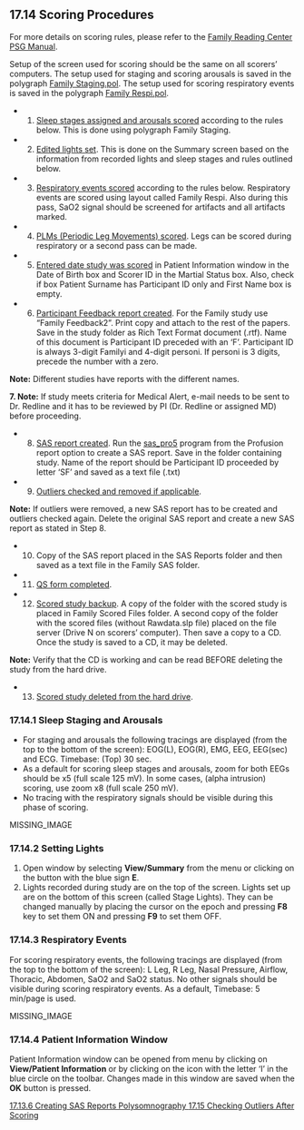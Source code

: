 ## 17.14 Scoring Procedures

For more details on scoring rules, please refer to the <u>Family Reading Center PSG Manual</u>.

Setup of the screen used for scoring should be the same on all scorers’ computers.  The setup used for staging and scoring arousals is saved in the polygraph <u>Family Staging.pol</u>.  The setup used for scoring respiratory events is saved in the polygraph <u>Family Respi.pol</u>.

* 1. <u>Sleep stages assigned and arousals scored</u> according to the rules below.  This is done using polygraph Family Staging.
* 2. <u>Edited lights set</u>.  This is done on the Summary screen based on the information from recorded lights and sleep stages and rules outlined below.
* 3. <u>Respiratory events scored</u> according to the rules below. Respiratory events are scored using layout called Family Respi.  Also during this pass, SaO2 signal should be screened for artifacts and all artifacts marked.
* 4. <u>PLMs (Periodic Leg Movements) scored</u>. Legs can be scored during respiratory or a second pass can be made.
* 5. <u>Entered date study was scored</u> in Patient Information window in the Date of Birth box and Scorer ID in the Martial Status box.  Also, check if box Patient Surname has Participant ID only and First Name box is empty.
* 6. <u>Participant Feedback report created</u>.  For the Family study use “Family Feedback2”.  Print copy and attach to the rest of the papers.  Save in the study folder as Rich Text Format document (.rtf).  Name of this document is Participant ID preceded with an ‘F’. Participant ID is always 3-digit Familyi and 4-digit personi.  If personi is 3 digits, precede the number with a zero.

<div class="bs-callout bs-callout-info">
  <p>
    <strong>Note:</strong>
    Different studies have reports with the different names.
  </p>
</div>

<div class="bs-callout bs-callout-info">
  <p>
    <strong>7. Note:</strong>
    If study meets criteria for Medical Alert, e-mail needs to be sent to Dr. Redline and it has to be reviewed by PI (Dr. Redline or assigned MD) before proceeding.
  </p>
</div>

* 8. <u>SAS report created</u>. Run the <u>sas_pro5</u> program from the Profusion report option to create a SAS report. Save in the folder containing study. Name of the report should be Participant ID proceeded by letter ‘SF’ and saved as a text file (.txt)
* 9. <u>Outliers checked and removed if applicable</u>.

<div class="bs-callout bs-callout-info">
  <p>
    <strong>Note:</strong>
    If outliers were removed, a new SAS report has to be created and outliers checked again. Delete the original SAS report and create a new SAS report as stated in Step 8.
  </p>
</div>

* 10. Copy of the SAS report placed in the SAS Reports folder and then saved as a text file in the Family SAS folder.
* 11. <u>QS form completed</u>.
* 12. <u>Scored study backup</u>.  A copy of the folder with the scored study is placed in Family Scored Files folder.  A second copy of the folder with the scored files (without Rawdata.slp file) placed on the file server (Drive N on scorers’ computer).  Then save a copy to a CD. Once the study is saved to a CD, it may be deleted.

<div class="bs-callout bs-callout-info">
  <p>
    <strong>Note:</strong>
    Verify that the CD is working and can be read BEFORE deleting the study from the hard drive.
  </p>
</div>

* 13. <u>Scored study deleted from the hard drive</u>.

### 17.14.1 Sleep Staging and Arousals

* For staging and arousals the following tracings are displayed (from the top to the bottom of the screen):  EOG(L), EOG(R), EMG, EEG, EEG(sec) and ECG.  Timebase: (Top) 30 sec.
* As a default for scoring sleep stages and arousals, zoom for both EEGs should be x5 (full scale 125 mV).  In some cases, (alpha intrusion) scoring, use zoom x8 (full scale 250 mV).
* No tracing with the respiratory signals should be visible during this phase of scoring.

MISSING_IMAGE

### 17.14.2 Setting Lights

1. Open window by selecting **View/Summary** from the menu or clicking on the button with the blue sign **E**.
2. Lights recorded during study are on the top of the screen. Lights set up are on the bottom of this screen (called Stage Lights).  They can be changed manually by placing the cursor on the epoch and pressing **F8** key to set them ON and pressing **F9** to set them OFF.

### 17.14.3 Respiratory Events

For scoring respiratory events, the following tracings are displayed (from the top to the bottom of the screen): L Leg, R Leg, Nasal Pressure, Airflow, Thoracic, Abdomen, SaO2 and SaO2 status.  No other signals should be visible during scoring respiratory events. As a default, Timebase: 5 min/page is used.

MISSING_IMAGE

### 17.14.4 Patient Information Window

Patient Information window can be opened from menu by clicking on **View/Patient Information** or by clicking on the icon with the letter ‘I’ in the blue circle on the toolbar.  Changes made in this window are saved when the **OK** button is pressed.


<div class="center">
<div class="btn-group">
  <a href=":pages_path:/manuals/polysomnography/17-13-06-creating-sas-reports.md" class="btn btn-default">
    <span class="glyphicon glyphicon-chevron-left"></span>
    17.13.6 Creating SAS Reports
  </a>

  <a href=":pages_path:/manuals/polysomnography" class="btn btn-default">
    <span class="glyphicon glyphicon-chevron-up"></span>
    Polysomnography
  </a>

  <a href=":pages_path:/manuals/polysomnography/17-15-00-checking-outliers.md" class="btn btn-success">
    17.15 Checking Outliers After Scoring
    <span class="glyphicon glyphicon-chevron-right"></span>
  </a>
</div>
</div>
